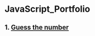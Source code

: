 # JavaScript_Portfolio
## 1. [Guess the number](https://github.com/MohammadNomankhan/guess-the-number)
  
